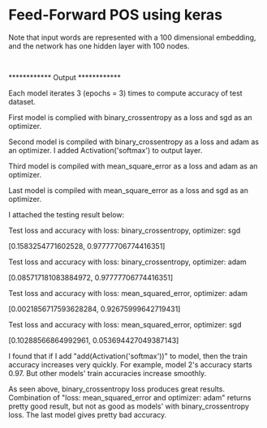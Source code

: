 # Feed-Forward POS using keras

Note that input words are represented with a 100 dimensional embedding, and the network has one hidden layer with 100 nodes.




&nbsp;
&nbsp;
&nbsp;

************ Output ************


Each model iterates 3 (epochs = 3) times to compute accuracy of test dataset.



First model is complied with binary_crossentropy as a loss and sgd as an optimizer. 



Second model is compiled with binary_crossentropy as a loss and adam as an optimizer. I added Activation('softmax') to output layer.



Third model is compiled with mean_square_error as a loss and adam as an optimizer.



Last model is compiled with mean_square_error as a loss and sgd as an optimizer.

I attached the testing result below:



Test loss and accuracy with loss: binary_crossentropy, optimizer: sgd

[0.1583254771602528, 0.97777706774416351]



Test loss and accuracy with loss: binary_crossentropy, optimizer: adam

[0.085717181083884972, 0.97777706774416351]



Test loss and accuracy with loss: mean_squared_error, optimizer: adam

[0.0021856717593628284, 0.92675999642719431]



Test loss and accuracy with loss: mean_squared_error, optimizer: sgd

[0.10288566864992961, 0.053694427049387143]




I found that if I add "add(Activation('softmax'))" to model, then the train accuracy increases very quickly. For example, model 2's accuracy starts 0.97. But other models' train accuracies increase smoothly.



As seen above, binary_crossentropy loss produces great results. Combination of "loss: mean_squared_error and optimizer: adam" returns pretty good result, but not as good as models' with binary_crossentropy loss. The last model gives pretty bad accuracy. 



